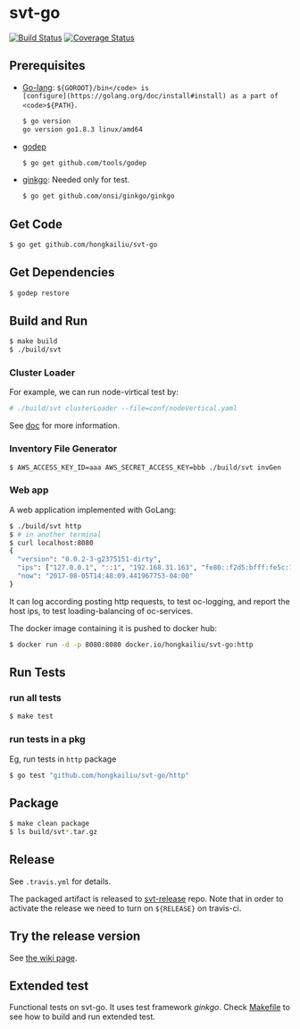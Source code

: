 # svt-go

[![Build Status](https://travis-ci.org/hongkailiu/svt-go.svg?branch=master)](https://travis-ci.org/hongkailiu/svt-go)
[![Coverage Status](https://coveralls.io/repos/github/hongkailiu/svt-go/badge.svg?branch=master)](https://coveralls.io/github/hongkailiu/svt-go?branch=master)

## Prerequisites

* [Go-lang](https://golang.org/): <code>${GOROOT}/bin</code> is [configure](https://golang.org/doc/install#install) as a part of <code>${PATH}</code>. 

    ```sh
    $ go version
    go version go1.8.3 linux/amd64
    ```

* [godep](https://github.com/tools/godep)

    ```sh
    $ go get github.com/tools/godep
    ```

* [ginkgo](https://onsi.github.io/ginkgo/): Needed only for test.

    ```sh
    $ go get github.com/onsi/ginkgo/ginkgo
    ```


## Get Code

```sh
$ go get github.com/hongkailiu/svt-go
```

## Get Dependencies

```sh
$ godep restore
```

## Build and Run

```sh
$ make build
$ ./build/svt
```

### Cluster Loader
For example, we can run node-virtical test by:

```sh
# ./build/svt clusterLoader --file=conf/nodeVertical.yaml
```

See [doc](doc/cluster_loader.md) for more information.


### Inventory File Generator

```sh
$ AWS_ACCESS_KEY_ID=aaa AWS_SECRET_ACCESS_KEY=bbb ./build/svt invGen
```

### Web app
A web application implemented with GoLang:

```sh
$ ./build/svt http
$ # in another terminal
$ curl localhost:8080
{
  "version": "0.0.2-3-g2375151-dirty",
  "ips": ["127.0.0.1", "::1", "192.168.31.163", "fe80::f2d5:bfff:fe5c:1b01", "192.168.122.1", "10.10.120.59"],
  "now": "2017-08-05T14:48:09.441967753-04:00"
}
```


It can log according posting http requests, to test oc-logging, and
report the host ips, to test loading-balancing of oc-services.

The docker image containing it is pushed to docker hub:

```sh
$ docker run -d -p 8080:8080 docker.io/hongkailiu/svt-go:http
```

## Run Tests

### run all tests

```sh
$ make test
```

### run tests in a pkg
Eg, run tests in <code>http</code> package

```sh
$ go test "github.com/hongkailiu/svt-go/http"
```

## Package

```sh
$ make clean package
$ ls build/svt*.tar.gz
```

## Release

See <code>.travis.yml</code> for details.

The packaged artifact is released to
[svt-release](https://github.com/cduser/svt-release) repo.
Note that in order to activate the release we need to turn on
<code>${RELEASE}</code> on travis-ci.

## Try the release version
See [the wiki page](https://github.com/hongkailiu/svt-go/wiki).

## Extended test
Functional tests on svt-go. It uses test framework _ginkgo_.
Check [Makefile](Makefile) to see how to build and run extended test.
